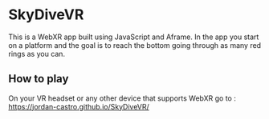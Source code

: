 # SkyDiveVR
This is a WebXR app built using JavaScript and Aframe. In the app you start on a platform and the goal is to reach the bottom going through as many red rings as you can.

## How to play
On your VR headset or any other device that supports WebXR go to :
https://jordan-castro.github.io/SkyDiveVR/
